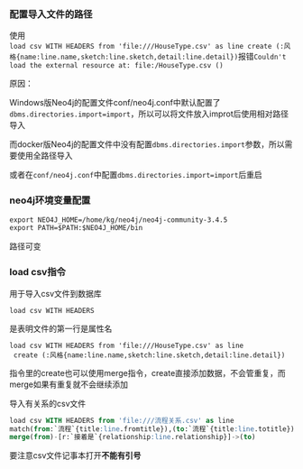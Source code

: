 ### 配置导入文件的路径

使用`load csv WITH HEADERS from 'file:///HouseType.csv' as line create (:风格{name:line.name,sketch:line.sketch,detail:line.detail})`报错`Couldn't load the external resource at: file:/HouseType.csv ()`

原因：

Windows版Neo4j的配置文件conf/neo4j.conf中默认配置了`dbms.directories.import=import`，所以可以将文件放入improt后使用相对路径导入

而docker版Neo4j的配置文件中没有配置`dbms.directories.import`参数，所以需要使用全路径导入

或者在`conf/neo4j.conf`中配置`dbms.directories.import=import`后重启

### neo4j环境变量配置

```xml
export NEO4J_HOME=/home/kg/neo4j/neo4j-community-3.4.5
export PATH=$PATH:$NEO4J_HOME/bin
```

路径可变

### load csv指令

用于导入csv文件到数据库

```shell
load csv WITH HEADERS
```

是表明文件的第一行是属性名

```shell
load csv WITH HEADERS from 'file:///HouseType.csv' as line
 create (:风格{name:line.name,sketch:line.sketch,detail:line.detail})
```

指令里的create也可以使用merge指令，create直接添加数据，不会管重复，而merge如果有重复就不会继续添加

导入有关系的csv文件

```sql
load csv WITH HEADERS from 'file:///流程关系.csv' as line 
match(from:`流程`{title:line.fromtitle}),(to:`流程`{title:line.totitle}) 
merge(from)-[r:`接着是`{relationship:line.relationship}]->(to)
```

要注意csv文件记事本打开**不能有引号**
